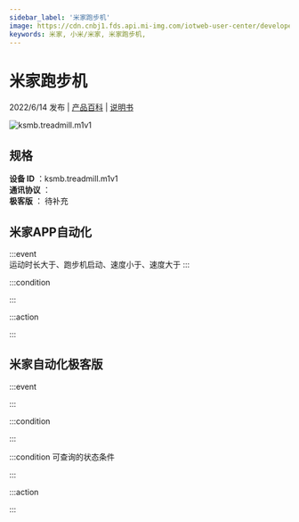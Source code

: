```yaml
---
sidebar_label: '米家跑步机'
image: https://cdn.cnbj1.fds.api.mi-img.com/iotweb-user-center/developer_1679047957722IHxgXh1S.png?GalaxyAccessKeyId=AKVGLQWBOVIRQ3XLEW&Expires=9223372036854775807&Signature=VqIxtULtBQTF8mf0eRvIqxLbiq8=
keywords: 米家, 小米/米家, 米家跑步机, 
---
```

# 米家跑步机

2022/6/14 发布 | [产品百科](https://home.mi.com/webapp/content/baike/product/index.html?model=ksmb.treadmill.m1v1/) | [说明书](https://home.mi.com/views/introduction.html?model=ksmb.treadmill.m1v1&region=cn)

![ksmb.treadmill.m1v1](https://cdn.cnbj1.fds.api.mi-img.com/iotweb-user-center/developer_1679047957722IHxgXh1S.png?GalaxyAccessKeyId=AKVGLQWBOVIRQ3XLEW&Expires=9223372036854775807&Signature=VqIxtULtBQTF8mf0eRvIqxLbiq8=)

## 规格  
> 
**设备 ID** ：ksmb.treadmill.m1v1  
**通讯协议** ：  
**极客版**  ： 待补充 


## 米家APP自动化  

:::event  
运动时长大于、跑步机启动、速度小于、速度大于
:::

:::condition  

:::

:::action   

:::

## 米家自动化极客版  

:::event  

:::

:::condition  

:::

:::condition 可查询的状态条件  

:::

:::action  

:::

        
